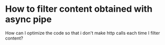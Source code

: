 # How to filter content obtained with async pipe
How can I optimize the code so that i don't make http calls each time I filter content?
 